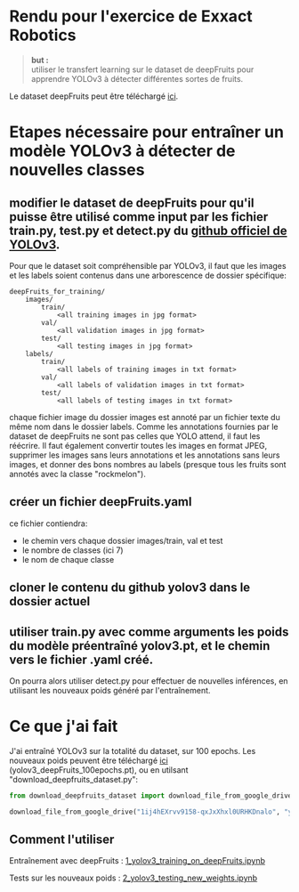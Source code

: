 # Rendu pour l'exercice de Exxact Robotics

>**but :**<br>
>utiliser le transfert learning sur le dataset de deepFruits pour apprendre YOLOv3 à détecter différentes sortes de fruits.

Le dataset deepFruits peut être téléchargé [ici](https://drive.google.com/drive/folders/1CmsZb1caggLRN7ANfika8WuPiywo4mBb).

# Etapes nécessaire pour entraîner un modèle YOLOv3 à détecter de nouvelles classes

## modifier le dataset de deepFruits pour qu'il puisse être utilisé comme input par les fichier train.py, test.py et detect.py du [github officiel de YOLOv3](https://github.com/ultralytics/yolov3).

Pour que le dataset soit compréhensible par YOLOv3, il faut que les images et les labels soient contenus dans une arborescence de dossier spécifique:
```
deepFruits_for_training/
    images/
        train/
            <all training images in jpg format>
        val/
            <all validation images in jpg format>
        test/
            <all testing images in jpg format>
    labels/
        train/
            <all labels of training images in txt format>
        val/
            <all labels of validation images in txt format>
        test/
            <all labels of testing images in txt format>
```

chaque fichier image du dossier images est annoté par un fichier texte du même nom dans le dossier labels. Comme les annotations fournies par le dataset de deepFruits ne sont pas celles que YOLO attend, il faut les réécrire. Il faut également convertir toutes les images en format JPEG, supprimer les images sans leurs annotations et les annotations sans leurs images, et donner des bons nombres au labels (presque tous les fruits sont annotés avec la classe "rockmelon").

## créer un fichier deepFruits.yaml

ce fichier contiendra:
- le chemin vers chaque dossier images/train, val et test
- le nombre de classes (ici 7)
- le nom de chaque classe

## cloner le contenu du github yolov3 dans le dossier actuel

## utiliser train.py avec comme arguments les poids du modèle préentraîné yolov3.pt, et le chemin vers le fichier .yaml créé.

On pourra alors utiliser detect.py pour effectuer de nouvelles inférences, en utilisant les nouveaux poids généré par l'entraînement.

# Ce que j'ai fait

J'ai entraîné YOLOv3 sur la totalité du dataset, sur 100 epochs. Les nouveaux poids peuvent être téléchargé [ici](https://drive.google.com/drive/folders/1BdsYVVx7YsC8sNsFYzwCFAv82btq0ZHG) (yolov3_deepFruits_100epochs.pt), ou en utilsant "download_deepfruits_dataset.py":
```python
from download_deepfruits_dataset import download_file_from_google_drive

download_file_from_google_drive("1ij4hEXrvv9158-qxJxXhxl0URHKDnalo", "yolov3_deepFruits_100epochs.pt")
```

## Comment l'utiliser

Entraînement avec deepFruits : [1_yolov3_training_on_deepFruits.ipynb](https://github.com/Gwizdo51/yolov3_deepFruits/blob/dev/1_yolov3_training_on_deepFruits.ipynb)

Tests sur les nouveaux poids : [2_yolov3_testing_new_weights.ipynb](https://github.com/Gwizdo51/yolov3_deepFruits/blob/dev/2_yolov3_testing_new_weights.ipynb)